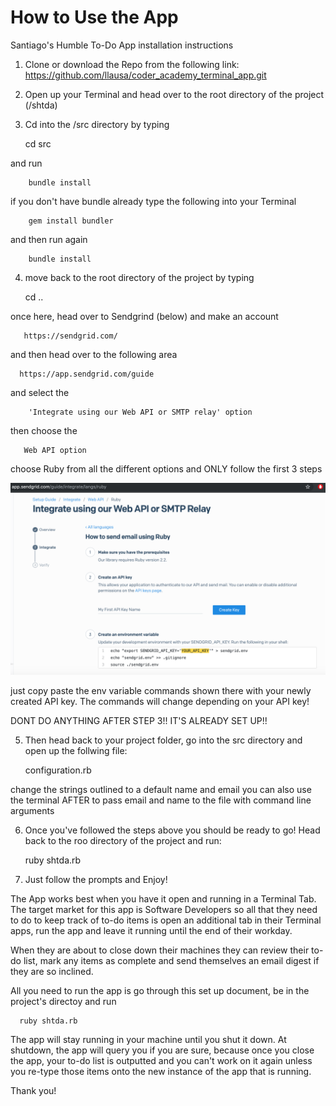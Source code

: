# How to Use the App
  Santiago's Humble To-Do App installation instructions

  1. Clone or download the Repo from the following link: https://github.com/llausa/coder_academy_terminal_app.git

  2. Open up your Terminal and head over to the root directory of the project (/shtda)

  3. Cd into the /src directory by typing

        cd src

  and run

        bundle install

  if you don't have bundle already type the following into your Terminal

        gem install bundler

  and then run again

        bundle install


  4. move back to the root directory of the project by typing

        cd ..

  once here, head over to Sendgrind (below) and make an account

       https://sendgrid.com/

  and then head over to the following area

      https://app.sendgrid.com/guide

  and select the

        'Integrate using our Web API or SMTP relay' option

  then choose the

       Web API option

  choose Ruby from all the different options
  and ONLY follow the first 3 steps

![sendgrid setup](https://github.com/llausa/coder_academy_terminal_app/blob/master/imgs/sendgrid_setup.png)

  just copy paste the env variable commands shown there with your newly created API key. The commands will change depending on your API key!

  DONT DO ANYTHING AFTER STEP 3!! IT'S ALREADY SET UP!!

  5. Then head back to your project folder, go into the src directory and open up the follwing file:

       configuration.rb

  change the strings outlined to a default name and email
  you can also use the terminal AFTER to pass email and name to the file
  with command line arguments

  6. Once you've followed the steps above you should be ready to go!
  Head back to the roo directory of the project and run:

        ruby shtda.rb

  7. Just follow the prompts and Enjoy!

  The App works best when you have it open and running in a Terminal Tab.
  The target market for this app is Software Developers so all that they need to do to keep track of to-do items is open an additional tab in their Terminal apps, run the app and leave it running until the end of their workday.

  When they are about to close down their machines they can review their to-do list, mark any items as complete and send themselves an email digest if they are so inclined.

  All you need to run the app is go through this set up document, be in the project's directoy and run

      ruby shtda.rb

  The app will stay running in your machine until you shut it down. At shutdown, the app will query you if you are sure, because once you close the app, your to-do list is outputted and you can't work on it again unless you re-type those items onto the new instance of the app that is running.

  Thank you!